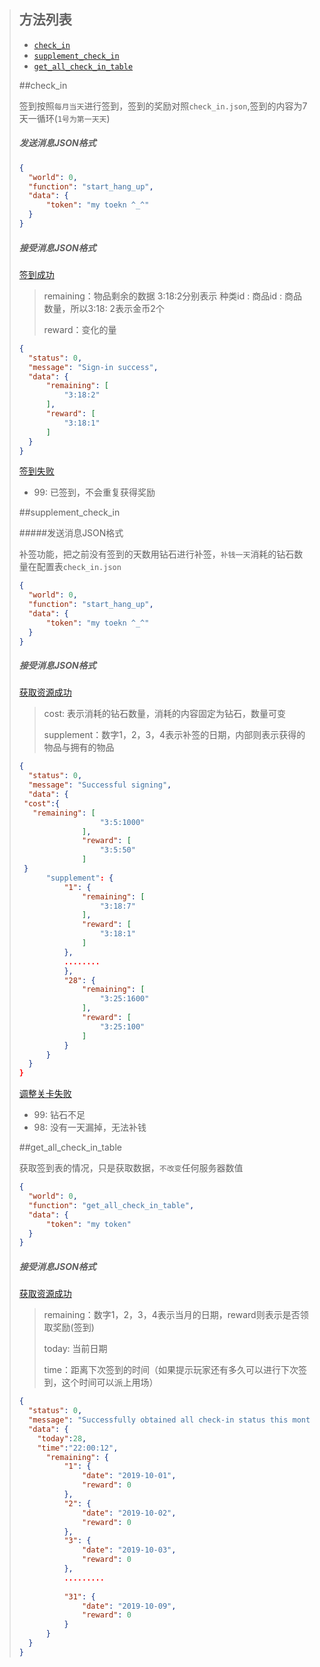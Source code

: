 > ## 方法列表
>
> * [`check_in`](##check_in)
> * [`supplement_check_in`](##supplement_check_in)
> * [`get_all_check_in_table`](##get_all_check_in_table)
>
> 
>
> ##check_in
>
> 签到按照`每月当天`进行签到，签到的奖励对照`check_in.json`,签到的内容为7天一循环(`1号为第一天天`)
>
> ##### 发送消息JSON格式
>
> ```json
> {
> 	"world": 0, 
> 	"function": "start_hang_up",
> 	"data": {
> 		"token": "my toekn ^_^"
> 	}
> }
> ```
>
> ##### 接受消息JSON格式
>
> [签到成功]()
>
> > remaining：物品剩余的数据 3:18:2分别表示 种类id : 商品id : 商品数量，所以3:18: 2表示金币2个
> >
> > reward：变化的量
>
> ```json
> {
> 	"status": 0,
> 	"message": "Sign-in success",
> 	"data": {
> 		"remaining": [
> 			"3:18:2"
> 		],
> 		"reward": [
> 			"3:18:1"
> 		]
> 	}
> } 
> ```
>
> [签到失败]()
>
> * 99: 已签到，不会重复获得奖励
>
> 
>
> 
>
> ##supplement_check_in
>
> #####发送消息JSON格式
>
> 补签功能，把之前没有签到的天数用钻石进行补签，`补钱一天`消耗的钻石数量在配置表`check_in.json`
>
> ```json
> {
> 	"world": 0, 
> 	"function": "start_hang_up",
> 	"data": {
> 		"token": "my toekn ^_^"
> 	}
> }
> ```
>
> ##### 接受消息JSON格式
>
> [获取资源成功]()
>
> > cost: 表示消耗的钻石数量，消耗的内容固定为钻石，数量可变
> >
> > supplement：数字1，2，3，4表示补签的日期，内部则表示获得的物品与拥有的物品
>
> ```json
> {
> 	"status": 0,
> 	"message": "Successful signing",
> 	"data": {
>  "cost":{
>    "remaining": [
> 					"3:5:1000"
> 				],
> 				"reward": [
> 					"3:5:50"
> 				]
>  }
> 		"supplement": {
> 			"1": {
> 				"remaining": [
> 					"3:18:7"
> 				],
> 				"reward": [
> 					"3:18:1"
> 				]
> 			},
> 			........
> 			},
> 			"28": {
> 				"remaining": [
> 					"3:25:1600"
> 				],
> 				"reward": [
> 					"3:25:100"
> 				]
> 			}
> 		}
> 	}
> }
> ```
>
> [调整关卡失败]()
>
> * 99: 钻石不足
> * 98: 没有一天漏掉，无法补钱
>
> 
>
> ##get_all_check_in_table
>
> 获取签到表的情况，只是获取数据，`不改变`任何服务器数值
>
> ```json
> {
> 	"world": 0,
> 	"function": "get_all_check_in_table",
> 	"data": {
> 		"token": "my token"
> 	}
> }
> ```
>
> ##### 接受消息JSON格式
>
> [获取资源成功]()
>
> > remaining：数字1，2，3，4表示当月的日期，reward则表示是否领取奖励(签到)
> >
> > today: 当前日期
> >
> > time：距离下次签到的时间（如果提示玩家还有多久可以进行下次签到，这个时间可以派上用场）
>
> ```json
> {
> 	"status": 0,
> 	"message": "Successfully obtained all check-in status this month",
> 	"data": {
>     "today":28,
>     "time":"22:00:12",
> 		"remaining": {
> 			"1": {
> 				"date": "2019-10-01",
> 				"reward": 0
> 			},
> 			"2": {
> 				"date": "2019-10-02",
> 				"reward": 0
> 			},
> 			"3": {
> 				"date": "2019-10-03",
> 				"reward": 0
> 			},
> 			.........
> 			
> 			"31": {
> 				"date": "2019-10-09",
> 				"reward": 0
> 			}
> 		}
> 	}
> }
> ```
>
